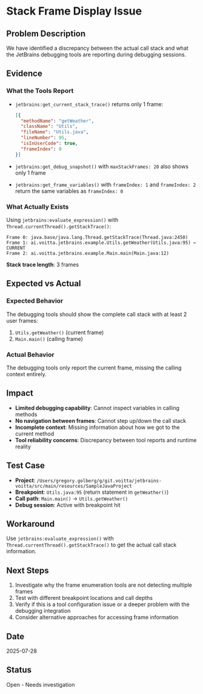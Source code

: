 # Stack Frame Display Issue

## Problem Description

We have identified a discrepancy between the actual call stack and what the JetBrains debugging tools are reporting during debugging sessions.

## Evidence

### What the Tools Report
- `jetbrains:get_current_stack_trace()` returns only 1 frame:
  ```json
  [{
    "methodName": "getWeather",
    "className": "Utils", 
    "fileName": "Utils.java",
    "lineNumber": 95,
    "isInUserCode": true,
    "frameIndex": 0
  }]
  ```

- `jetbrains:get_debug_snapshot()` with `maxStackFrames: 20` also shows only 1 frame
- `jetbrains:get_frame_variables()` with `frameIndex: 1` and `frameIndex: 2` return the same variables as `frameIndex: 0`

### What Actually Exists
Using `jetbrains:evaluate_expression()` with `Thread.currentThread().getStackTrace()`:

```
Frame 0: java.base/java.lang.Thread.getStackTrace(Thread.java:2450)
Frame 1: ai.voitta.jetbrains.example.Utils.getWeather(Utils.java:95) ← CURRENT
Frame 2: ai.voitta.jetbrains.example.Main.main(Main.java:12)
```

**Stack trace length**: 3 frames

## Expected vs Actual

### Expected Behavior
The debugging tools should show the complete call stack with at least 2 user frames:
1. `Utils.getWeather()` (current frame)
2. `Main.main()` (calling frame)

### Actual Behavior  
The debugging tools only report the current frame, missing the calling context entirely.

## Impact

- **Limited debugging capability**: Cannot inspect variables in calling methods
- **No navigation between frames**: Cannot step up/down the call stack
- **Incomplete context**: Missing information about how we got to the current method
- **Tool reliability concerns**: Discrepancy between tool reports and runtime reality

## Test Case

- **Project**: `/Users/gregory.golberg/g/git.voitta/jetbrains-voitta/src/main/resources/SampleJavaProject`
- **Breakpoint**: `Utils.java:95` (return statement in `getWeather()`)
- **Call path**: `Main.main()` → `Utils.getWeather()`
- **Debug session**: Active with breakpoint hit

## Workaround

Use `jetbrains:evaluate_expression()` with `Thread.currentThread().getStackTrace()` to get the actual call stack information.

## Next Steps

1. Investigate why the frame enumeration tools are not detecting multiple frames
2. Test with different breakpoint locations and call depths
3. Verify if this is a tool configuration issue or a deeper problem with the debugging integration
4. Consider alternative approaches for accessing frame information

## Date
2025-07-28

## Status
Open - Needs investigation
